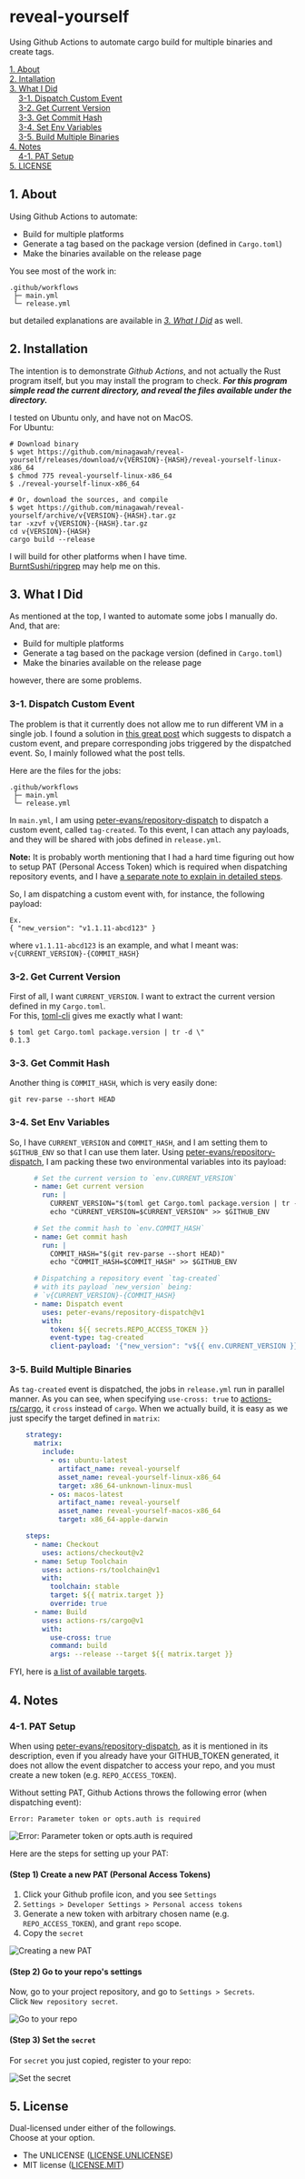 # reveal-yourself

Using Github Actions to automate cargo build for multiple binaries and create tags.

[1. About](#1-about)  
[2. Intallation](#2-installation)  
[3. What I Did](#3-what-i-did)  
&nbsp; &nbsp; [3-1. Dispatch Custom Event](#3-1-dispatch-custom-event)  
&nbsp; &nbsp; [3-2. Get Current Version](#3-2-get-current-version)  
&nbsp; &nbsp; [3-3. Get Commit Hash](#3-3-get-commit-hash)  
&nbsp; &nbsp; [3-4. Set Env Variables](#3-4-set-env-variables)  
&nbsp; &nbsp; [3-5. Build Multiple Binaries](#3-5-build-multipe-binaries)  
[4. Notes](#4-notes)  
&nbsp; &nbsp; [4-1. PAT Setup](#4-1-pat-setup)  
[5. LICENSE](#5-license)  


## 1. About

Using Github Actions to automate:

- Build for multiple platforms
- Generate a tag based on the package version (defined in `Cargo.toml`)
- Make the binaries available on the release page

You see most of the work in:

```
.github/workflows
 ├─ main.yml
 └─ release.yml
```

but detailed explanations are available in
*[3. What I Did](#3-what-i-did)* as well.


## 2. Installation

The intention is to demonstrate *Github Actions*,
and not actually the Rust program itself,
but you may install the program to check.
***For this program simple read the current directory,
and reveal the files available under the directory.***

I tested on Ubuntu only, and have not on MacOS.  
For Ubuntu:

```
# Download binary
$ wget https://github.com/minagawah/reveal-yourself/releases/download/v{VERSION}-{HASH}/reveal-yourself-linux-x86_64
$ chmod 775 reveal-yourself-linux-x86_64
$ ./reveal-yourself-linux-x86_64

# Or, download the sources, and compile
$ wget https://github.com/minagawah/reveal-yourself/archive/v{VERSION}-{HASH}.tar.gz
tar -xzvf v{VERSION}-{HASH}.tar.gz
cd v{VERSION}-{HASH}
cargo build --release
```

I will build for other platforms when I have time.  
[BurntSushi/ripgrep](https://github.com/BurntSushi/ripgrep/tree/31adff6f3c4bfefc9e77df40871f2989443e6827#installation)
may help me on this.


## 3. What I Did

As mentioned at the top, I wanted to automate some jobs I manually do.  
And, that are:

- Build for multiple platforms
- Generate a tag based on the package version (defined in `Cargo.toml`)
- Make the binaries available on the release page

however, there are some problems.

### 3-1. Dispatch Custom Event

The problem is that it currently does not allow me to run
different VM in a single job.
I found a solution in
[this great post](https://mateuscosta.me/rust-releases-with-github-actions)
which suggests to dispatch a custom event,
and prepare corresponding jobs triggered by the dispatched event.
So, I mainly followed what the post tells.

Here are the files for the jobs:

```
.github/workflows
 ├─ main.yml
 └─ release.yml
```

In `main.yml`, I am using
[peter-evans/repository-dispatch](https://github.com/peter-evans/repository-dispatch)
to dispatch a custom event, called `tag-created`.
To this event, I can attach any payloads,
and they will be shared  with jobs defined in `release.yml`.

**Note:**
It is probably worth mentioning that
I had a hard time figuring out how to setup PAT (Personal Access Token)
which is required when dispatching repository events,
and I have [a separate note to explain in detailed steps](#4-1-pat-setup).

So, I am dispatching a custom event with, for instance, the following payload:

```
Ex.
{ "new_version": "v1.1.11-abcd123" }
```

where `v1.1.11-abcd123` is an example,
and what I meant was: `v{CURRENT_VERSION}-{COMMIT_HASH}`

### 3-2. Get Current Version

First of all, I want `CURRENT_VERSION`.
I want to extract the current version defined in my `Cargo.toml`.  
For this,
[toml-cli](https://crates.io/crates/toml-cli)
gives me exactly what I want:

```
$ toml get Cargo.toml package.version | tr -d \"
0.1.3
```

### 3-3. Get Commit Hash

Another thing is `COMMIT_HASH`,
which is very easily done:

```
git rev-parse --short HEAD
```

### 3-4. Set Env Variables

So, I have `CURRENT_VERSION` and `COMMIT_HASH`,
and I am setting them to `$GITHUB_ENV`
so that I can use them later.
Using
[peter-evans/repository-dispatch](https://github.com/peter-evans/repository-dispatch),
I am packing these two environmental variables into its payload:

```yaml
      # Set the current version to `env.CURRENT_VERSION`
      - name: Get current version
        run: |
          CURRENT_VERSION="$(toml get Cargo.toml package.version | tr -d \")"
          echo "CURRENT_VERSION=$CURRENT_VERSION" >> $GITHUB_ENV

      # Set the commit hash to `env.COMMIT_HASH`
      - name: Get commit hash
        run: |
          COMMIT_HASH="$(git rev-parse --short HEAD)"
          echo "COMMIT_HASH=$COMMIT_HASH" >> $GITHUB_ENV

      # Dispatching a repository event `tag-created`
      # with its payload `new_version` being:
      # `v{CURRENT_VERSION}-{COMMIT_HASH}
      - name: Dispatch event
        uses: peter-evans/repository-dispatch@v1
        with:
          token: ${{ secrets.REPO_ACCESS_TOKEN }}
          event-type: tag-created
          client-payload: '{"new_version": "v${{ env.CURRENT_VERSION }}-${{ env.COMMIT_HASH }}"}'
```

### 3-5. Build Multiple Binaries

As `tag-created` event is dispatched, the jobs in `release.yml` run in parallel manner.
As you can see, when specifying `use-cross: true` to
[actions-rs/cargo](https://github.com/actions-rs/cargo),
it `cross` instead of `cargo`. When we actually build,
it is easy as we just specify the target defined in `matrix`:

```yaml
    strategy:
      matrix:
        include:
          - os: ubuntu-latest
            artifact_name: reveal-yourself
            asset_name: reveal-yourself-linux-x86_64
            target: x86_64-unknown-linux-musl
          - os: macos-latest
            artifact_name: reveal-yourself
            asset_name: reveal-yourself-macos-x86_64
            target: x86_64-apple-darwin

    steps:
      - name: Checkout
        uses: actions/checkout@v2
      - name: Setup Toolchain
        uses: actions-rs/toolchain@v1
        with:
          toolchain: stable
          target: ${{ matrix.target }}
          override: true
      - name: Build
        uses: actions-rs/cargo@v1
        with:
          use-cross: true
          command: build
          args: --release --target ${{ matrix.target }}
```

FYI, here is
[a list of available targets](https://doc.rust-lang.org/beta/rustc/platform-support.html).


## 4. Notes

### 4-1. PAT Setup

When using
[peter-evans/repository-dispatch](https://github.com/peter-evans/repository-dispatch),
as it is mentioned in its description,
even if you already have your GITHUB_TOKEN generated,
it does not allow the event dispatcher to access your repo,
and you must create a new token (e.g. `REPO_ACCESS_TOKEN`).

Without setting PAT, Github Actions throws the following error (when dispatching event):
```
Error: Parameter token or opts.auth is required
```

![Error: Parameter token or opts.auth is required](pat_00.png)

Here are the steps for setting up your PAT:

#### (Step 1) Create a new PAT (Personal Access Tokens)

1. Click your Github profile icon, and you see `Settings`
2. `Settings > Developer Settings > Personal access tokens`
3. Generate a new token with arbitrary chosen name (e.g. `REPO_ACCESS_TOKEN`), and grant `repo` scope.
4. Copy the `secret`

![Creating a new PAT](pat_01.png)

#### (Step 2) Go to your repo's settings

Now, go to your project repository, and go to `Settings > Secrets`.  
Click `New repository secret`.

![Go to your repo](pat_02.png)

#### (Step 3) Set the `secret`

For `secret` you just copied, register to your repo:

![Set the secret](pat_03.png)


## 5. License

Dual-licensed under either of the followings.  
Choose at your option.

- The UNLICENSE ([LICENSE.UNLICENSE](LICENSE.UNLICENSE))
- MIT license ([LICENSE.MIT](LICENSE.MIT))

